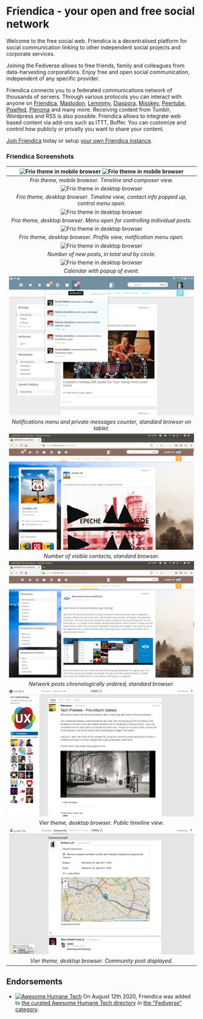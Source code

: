Friendica - your open and free social network
=============================================

Welcome to the free social web. Friendica is a decentralised platform for social communication linking to other independent social projects and corporate services.

Joining the Fediverse allows to free friends, family and colleagues from data-harvesting corporations. Enjoy free and open social communication, independent of any specific provider.

Friendica connects you to a federated communications network of thousands of servers. Through various protocols you can interact with anyone on [Friendica]( https://friendi.ca), [Mastodon](https://joinmastodon.org), [Lemmmy](https://join-lemmy.org/), [Diaspora](https://diasporafoundation.org), [Misskey](https://join.misskey.page), [Peertube](https://joinpeertube.org/), [Pixelfed](https://pixelfed.org/), [Pleroma](https://pleroma.social) and many more. Receiving content from Tumblr, Wordpress and RSS is also possible. Friendica allows to integrate web based content via add-ons such as ITTT, Buffer. You can customize and control how publicly or privatly you want to share your content.

[Join Friendica]((https://dir.friendica.social/servers)) today or setup [your own Friendica instance](doc/Install.md).

### Friendica Screenshots

| ![Frio theme in mobile browser](images/screenshots/friendica-frio-mobile-profile-1.png?raw=true "Frio theme in mobile browser") ![Frio theme in mobile browser](images/screenshots/friendica-frio-mobile-profile-2.png?raw=true "Frio theme in mobile browser") |
|:---------------------------------------------------------------------------------------------------------------------------------------------------------------------------------------------------------------------------------------------------------------:|
|                                                                                                    *Frio theme, mobile browser. Timeline and composer view.*                                                                                                    |
|                                                                ![Frio theme in desktop browser](images/screenshots/friendica-frio-green-profile-1.png?raw=true "Frio theme in desktop browser")                                                                 |
|                                                                                    *Frio theme, desktop browser. Timeline view, contact info popped up, control menu open.*                                                                                     |
|                                                                ![Frio theme in desktop browser](images/screenshots/friendica-frio-green-profile-2.png?raw=true "Frio theme in desktop browser")                                                                 |
|                                                                                           *Frio theme, desktop browser. Menu open for controlling individual posts.*                                                                                            |
|                                                                 ![Frio theme in desktop browser](images/screenshots/friendica-frio-red-profile-3.png?raw=true "Frio theme in desktop browser")                                                                  |
|                                                                                              *Frio theme, desktop browser. Profile view, notification menu open.*                                                                                               |
|                                                                 ![Frio theme in desktop browser](images/screenshots/friendica-frio-red-profile-2.png?raw=true "Frio theme in desktop browser")                                                                  |
|                                                                                                         *Number of new posts, in total and by circle.*                                                                                                          |
|                                                                 ![Frio theme in desktop browser](images/screenshots/friendica-frio-red-profile-1.png?raw=true "Frio theme in desktop browser")                                                                  |
|                                                                                                                 *Calendar with popup of event.*                                                                                                                 |
|                                     ![Frio theme default colour in standard browser on tablet](images/screenshots/friendica-frio-default-profile-1.png?raw=true "Frio theme default colour in standard browser on tablet")                                      |
|                                                                                         *Notifications menu and private messages counter, standard browser on tablet.*                                                                                          |
|                                                                ![Frio theme in desktop browser](images/screenshots/friendica-frio-brown-profile-2.png?raw=true "Frio theme in desktop browser")                                                                 |
|                                                                                                         *Number of visible contacts, standard browser.*                                                                                                         |
|                                                                ![Frio theme in desktop browser](images/screenshots/friendica-frio-brown-profile-1.png?raw=true "Frio theme in desktop browser")                                                                 |
|                                                                                                   *Network posts chronologically ordered, standard browser.*                                                                                                    |
|                                                                    ![Vier theme in desktop browser](images/screenshots/friendica-vier-profile.png?raw=true "Vier theme in desktop browser")                                                                     |
|                                                                                                      *Vier theme, desktop browser. Public timeline view.*                                                                                                       |
|                                                                   ![Vier theme in desktop browser](images/screenshots/friendica-vier-community.png?raw=true "Vier theme in desktop browser")                                                                    |
|                                                                                                    *Vier theme, desktop browser. Community post displayed.*                                                                                                     |

## Endorsements

- [![Awesome Humane Tech](images/humane-tech-badge.svg)](https://github.com/humanetech-community/awesome-humane-tech) On August 12th 2020, Friendica was added to [the curated Awesome Humane Tech directory](https://github.com/humanetech-community/awesome-humane-tech) in [the "Fediverse" category](https://github.com/humanetech-community/awesome-humane-tech#fediverse).
